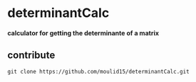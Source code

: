 # determinantCalc
#### calculator for getting the determinante of a matrix

## contribute
```
git clone https://github.com/moulid15/determinantCalc.git
```
